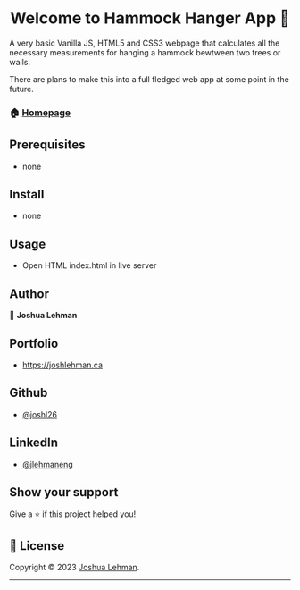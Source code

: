 <h1 align="center">Welcome to Hammock Hanger App 👋</h1>


<p>
A very basic Vanilla JS, HTML5 and CSS3 webpage that calculates all the necessary measurements for hanging a hammock bewtween two trees or walls.

There are plans to make this into a full fledged web app at some point in the future.
</p>

### 🏠 [Homepage](https://github.com/joshl26/hammock_hanger_app)


## Prerequisites

- none

      
## Install

- none


## Usage

- Open HTML index.html in live server


## Author
👤 **Joshua Lehman**

## Portfolio
- https://joshlehman.ca 

## Github  
- [@joshl26](https://github.com/joshl26)  
  
 ## LinkedIn 
- [@jlehmaneng](https://linkedin.com/in/jlehmaneng)
  


## Show your support

Give a ⭐️ if this project helped you!



## 📝 License

Copyright © 2023 [Joshua Lehman](https://github.com/joshl26).<br />


---
